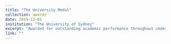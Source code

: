 ```yaml
---
title: "The University Medal"
collection: awards
date: 2019-12-01
institution: "The University of Sydney"
excerpt: "Awarded for outstanding academic performance throughout undergraduate studies."
link: ""
---
```

